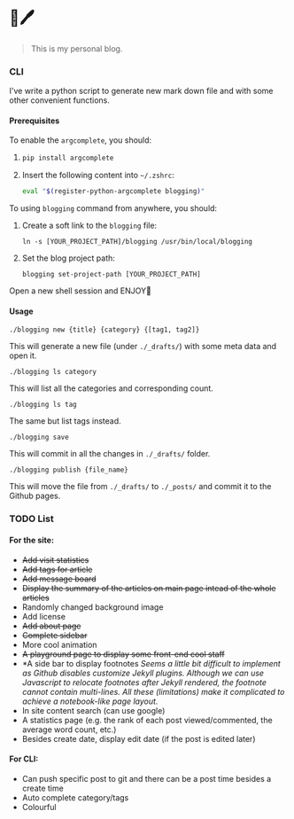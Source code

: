 # 📖🖊
>  This is my personal blog.

### CLI

I've write a python script to generate new mark down file and with some other convenient functions.

#### Prerequisites

To enable the `argcomplete`, you should:

1. ```bash
   pip install argcomplete
   ```

2. Insert the following content into `~/.zshrc`:

   ```bash
   eval "$(register-python-argcomplete blogging)"
   ```

To using `blogging` command from anywhere, you should:

1. Create a soft link to the `blogging` file:

   ```
   ln -s [YOUR_PROJECT_PATH]/blogging /usr/bin/local/blogging
   ```

2. Set the blog project path:

   ```
   blogging set-project-path [YOUR_PROJECT_PATH]
   ```

Open a new shell session and ENJOY🍹

#### Usage

```
./blogging new {title} {category} {[tag1, tag2]}
```

This will generate a new file (under `./_drafts/`) with some meta data and open it.

```
./blogging ls category
```

This will list all the categories and corresponding count.

```
./blogging ls tag
```

The same but list tags instead.

```
./blogging save
```

This will commit in all the changes in `./_drafts/` folder.

```
./blogging publish {file_name}
```

This will move the file from `./_drafts/` to `./_posts/` and commit it to the Github pages.

### TODO List

#### For the site:

- ~~Add visit statistics~~
- ~~Add tags for article~~
- ~~Add message board~~
- ~~Display the summary of the articles on main page intead of the whole articles~~
- Randomly changed background image
- Add license
- ~~Add about page~~
- ~~Complete sidebar~~
- More cool animation
- ~~A playground page to display some front-end cool staff~~
- *A side bar to display footnotes
  *Seems a little bit difficult to implement as Github disables customize Jekyll plugins. Although we can use Javascript to relocate footnotes after Jekyll rendered, the footnote cannot contain multi-lines. All these (limitations) make it complicated to achieve a notebook-like page layout.*
- In site content search (can use google)
- A statistics page (e.g. the rank of each post viewed/commented, the average word count, etc.)
- Besides create date, display edit date (if the post is edited later)

#### For CLI:

- Can push specific post to git and there can be a post time besides a create time
- Auto complete category/tags
- Colourful